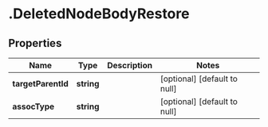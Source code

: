 # .DeletedNodeBodyRestore

## Properties
Name | Type | Description | Notes
------------ | ------------- | ------------- | -------------
**targetParentId** | **string** |  | [optional] [default to null]
**assocType** | **string** |  | [optional] [default to null]



